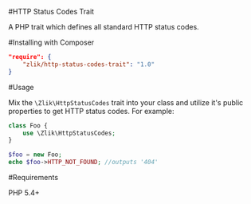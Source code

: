 #HTTP Status Codes Trait

A PHP trait which defines all standard HTTP status codes.

#Installing with Composer

```` json
"require": {
    "zlik/http-status-codes-trait": "1.0"
}
````

#Usage

Mix the `\Zlik\HttpStatusCodes` trait into your class and utilize it's public properties to get HTTP status codes.
For example:
```php
class Foo {
    use \Zlik\HttpStatusCodes;
}

$foo = new Foo;
echo $foo->HTTP_NOT_FOUND; //outputs '404'
```

#Requirements

PHP 5.4+
